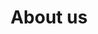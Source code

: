 ---
title: About us
description: We are building infrastructure for a more robust derivatives ecosystem in DeFi.
hero:
  heading: Valorem is a protocol for writing physically settled options.
  text_markdown: |
    We are building infrastructure for a more robust derivatives ecosystem in DeFi. Find out more about our partners and contributors below.
page_blocks:
  - _id: partners_all
    cards:
      - label: Investor
        logo_path: /assets/images/partners/cogitent_ventures.png
        logo_alt: Cogitent Ventures logo
        url: https://cogitent.ventures
      - label: Investor
        logo_path: /assets/images/partners/ac.svg
        logo_alt: Alcibiades Capital logo
        url: https://alcibiades.capital
      - label: Grant Sponsor
        logo_path: /assets/images/partners/harmony.png
        logo_alt: Harmony logo
        url: https://talk.harmony.one/t/valorem-options-flexible-derivatives-defi-primitive-for-harmony-blockchain/12733
      - label: Advisor
        image_path: /assets/images/partners/amadeo.jpg
        image_alt: "Amadeo Brands’ profile picture"
        heading: Amadeo Brands
        subheading: "@amadeobrands"
        url: https://twitter.com/amadeobrands
      - label: Advisor
        image_path: /assets/images/partners/tom_howard.jpg
        image_alt: "Tom Howard’s profile picture"
        heading: Tom Howard
        subheading: "@_TomHoward"
        url: https://twitter.com/_TomHoward
      - label: Advisor
        image_path: /assets/images/partners/bandit.jpg
        image_alt: "bandit.eth’s profile picture"
        heading: bandit.eth
        subheading: "@mevbandit"
        url: https://twitter.com/mevbandit
      - label: Branding and App Design
        logo_path: /assets/images/partners/cultmethod.svg
        logo_alt: CultMethod logo
        url: https://cultmethod.com
  - _id: connect
    heading: Want to get involved?
    text_markdown: |
      Help us enable more efficient on-chain derivatives. Join our Discord server, get involved in the conversation, or make direct contributions to the project.
    links:
      - heading: Discord
        subheading: Join the conversation
        url: https://discord.gg/jRNGhTef57
      - heading: Twitter
        subheading: Keep up to date
        url: https://twitter.com/valoremxyz
      - heading: Github
        subheading: Build with us
        url: https://github.com/Alcibiades-Capital/valorem-options-contracts
  - _id: cta
    heading: App coming soon. In the meantime, join our Discord server to get early beta access to our testnet release.
    buttons:
      - text: Join Discord
        url: https://discord.gg/jRNGhTef57
---